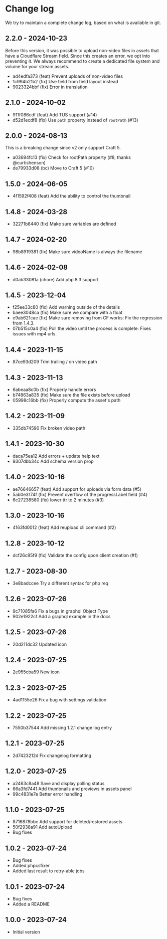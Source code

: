 # Change log

We try to maintain a complete change log, based on what is available in git.

## 2.2.0 - 2024-10-23

Before this version, it was possible to upload non-video files in assets that have
a Cloudflare Stream field. Since this creates an error, we opt into preventing it.
We always recommend to create a dedicated file system and volume for your stream assets.

* ad4edfa373 (feat) Prevent uploads of non-video files
* 1c994b21b2 (fix) Use field from field layout instead
* 9023324bbf (fix) Error in translation

## 2.1.0 - 2024-10-02

* 911f086cdf (feat) Add TUS support (#14)
* d52d1ecdf8 (fix) Use `path` property instead of `rootPath` (#13)

## 2.0.0 - 2024-08-13

This is a breaking change since v2 only support Craft 5.

* a03694fc13 (fix) Check for rootPath property (#8, thanks @curtishenson)
* de79933d08 (bc) Move to Craft 5 (#10)

## 1.5.0 - 2024-06-05

* 4f1592f408 (feat) Add the ability to control the thumbnail

## 1.4.8 - 2024-03-28

* 32271b8440 (fix) Make sure variables are defined

## 1.4.7 - 2024-02-20

* 98b8919381 (fix) Make sure videoName is always the filename

## 1.4.6 - 2024-02-08

* d0ab33081a (chore) Add php 8.3 support

## 1.4.5 - 2023-12-04

* f25ee33c80 (fix) Add warning outside of the details
* baee3048ca (fix) Make sure we compare with a float
* e9ab621cae (fix) Make sure removing from CF works: Fix the regression from 1.4.3.
* 07b515c0a4 (fix) Poll the video until the process is complete: Fixes issues with mp4 urls.

## 1.4.4 - 2023-11-15

* 87ce93d209 Trim trailing / on video path

## 1.4.3 - 2023-11-13

* 6abeaa8c0b (fix) Properly handle errors
* b74863a835 (fix) Make sure the file exists before upload
* 05998c16bb (fix) Properly compute the asset's path

## 1.4.2 - 2023-11-09

* 335db74590 Fix broken video path

## 1.4.1 - 2023-10-30

* daca75ea12 Add errors + update help text
* 9307dbb34c Add schema version prop

## 1.4.0 - 2023-10-16

* ae76646657 (feat) Add support for uploads via form data (#5)
* 5ab0e3174f (fix) Prevent overflow of the progressLabel field (#4)
* 6c27238580 (fix) lower ttr to 2 minutes (#3)

## 1.3.0 - 2023-10-16

* 4163fd0012 (feat) Add reupload cli command (#2)

## 1.2.8 - 2023-10-12

* dcf26c85f9 (fix) Validate the config upon client creation (#1)

## 1.2.7 - 2023-08-30

* 3e8badccee Try a different syntax for php req

## 1.2.6 - 2023-07-26

* 9c71085fa6 Fix a bugs in graphql Object Type
* 902e1922cf Add a graphql example in the docs

## 1.2.5 - 2023-07-26

* 20d211dc32 Updated icon

## 1.2.4 - 2023-07-25

* 2e955cba59 New icon

## 1.2.3 - 2023-07-25

* 4ad1155e26 Fix a bug with settings validation

## 1.2.2 - 2023-07-25

* 7550b37544 Add missing 1.2.1 change log entry

## 1.2.1 - 2023-07-25

* 2d7423212d Fix changelog formatting

## 1.2.0 - 2023-07-25

* a2463c8a48 Save and display polling status
* 66a3fd7441 Add thumbnails and previews in assets panel
* 99c4831e7e Better error handling

## 1.1.0 - 2023-07-25

* 8716878bbc Add support for deleted/restored assets
* 50f2938a91 Add autoUpload
* Bug fixes

## 1.0.2 - 2023-07-24

- Bug fixes
- Added phpcsfixer
- Added last result to retry-able jobs

## 1.0.1 - 2023-07-24

- Bug fixes
- Added a README

## 1.0.0 - 2023-07-24

- Initial version
